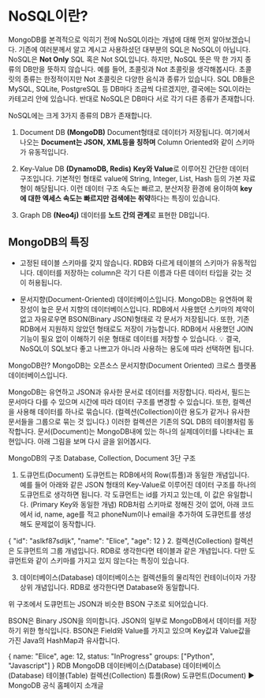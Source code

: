 # NoSQL이란?

MongoDB를 본격적으로 익히기 전에 NoSQL이라는 개념에 대해 먼저 알아보겠습니다. 기존에 여러분께서 알고 계시고 사용하셨던 대부분의 SQL은 NoSQL이 아닙니다. NoSQL은 **Not Only** SQL 혹은 Not SQL입니다. 하지만, NoSQL 뜻은 딱 한 가지 종류의 DB만을 뜻하지 않습니다. 예를 들어, 초콜릿과 Not 초콜릿을 생각해봅시다. 초콜릿의 종류는 한정적이지만 Not 초콜릿은 다양한 음식과 종류가 있습니다. SQL DB들은 MySQL, SQLite, PostgreSQL 등 DB마다 조금씩 다르겠지만, 결국에는 SQL이라는 카테고리 안에 있습니다. 반대로 NoSQL은 DB마다 서로 각기 다른 종류가 존재합니다.

NoSQL에는 크게 3가지 종류의 DB가 존재합니다.

1. Document DB **(MongoDB)**
Document형태로 데이터가 저장됩니다. 여기에서 나오는 **Document는 JSON, XML등을 칭하며** Column Oriented와 같이 스키마가 유동적입니다.

2. Key-Value DB **(DynamoDB, Redis)**
**Key와 Value**로 이루어진 간단한 데이터 구조입니다. 기본적인 형태로 value에 String, Integer, List, Hash 등의 가본 자료형이 해당됩니다. 이런 데이터 구조 속도는 빠르고, 분산저장 환경에 용이하여 **key에 대한 엑세스 속도는 빠르지만 검색에는 취약**하다는 특징이 있습니다.

3. Graph DB **(Neo4j)**
데이터를 **노드 간의 관계**로 표현한 DB입니다.

## MongoDB의 특징

- 고정된 테이블 스키마를 갖지 않습니다.
RDB와 다르게 테이블의 스키마가 유동적입니다. 데이터를 저장하는 column은 각기 다른 이름과 다른 데이터 타입을 갖는 것이 허용됩니다.

- 문서지향(Document-Oriented) 데이터베이스입니다.
MongoDB는 유연하며 확장성이 높은 문서 지향의 데이터베이스입니다. RDB에서 사용했던 스키마의 제약이 없고 자유로우면 BSON(Binary JSON)형태로 각 문서가 저장됩니다. 또한, 기존 RDB에서 지원하지 않았던 형태로도 저장이 가능합니다. RDB에서 사용했던 JOIN 기능이 필요 없이 이해하기 쉬운 형태로 데이터를 저장할 수 있습니다.
💡 결국, NoSQL이 SQL보다 좋고 나쁘고가 아니라 사용하는 용도에 따라 선택하면 됩니다.

MongoDB란?
MongoDB는 오픈소스 문서지향(Document Oriented) 크로스 플랫폼 데이터베이스입니다.

MongoDB는 유연하고 JSON과 유사한 문서로 데이터를 저장합니다. 따라서, 필드는 문서마다 다를 수 있으며 시간에 따라 데이터 구조를 변경할 수 있습니다. 또한, 컬렉션을 사용해 데이터를 하나로 묶습니다. (컬렉션(Collection)이란 용도가 같거나 유사한 문서들을 그룹으로 묶는 것 입니다.) 이러한 컬렉션은 기존의 SQL DB의 테이블처럼 동작합니다. 문서(Document)는 MongoDB내에 있는 하나의 실제데이터를 나타내는 표현입니다. 아래 그림을 보며 다시 글을 읽어봅시다.

MongoDB의 구조
Database, Collection, Document 3단 구조


1. 도큐먼트(Document)
도큐먼트는 RDB에서의 Row(튜플)과 동일한 개념입니다. 예를 들어 아래와 같은 JSON 형태의 Key-Value로 이루어진 데이터 구조를 하나의 도큐먼트로 생각하면 됩니다. 각 도큐먼트는 id를 가지고 있는데, 이 값은 유일합니다. (Primary Key와 동일한 개념) RDB처럼 스키마로 정해진 것이 없어, 아래 코드에서 id, name, age를 적고 phoneNum이나 email을 추가하여 도큐먼트를 생성해도 문제없이 동작합니다.

{
    "id": "aslkf87sdljk",
    "name": "Elice",
    "age": 12
}
2. 컬렉션(Collection)
컬렉션은 도큐먼트의 그룹 개념입니다. RDB로 생각한다면 테이블과 같은 개념입니다. 다만 도큐먼트와 같이 스키마를 가지고 있지 않는다는 특징이 있습니다.

3. 데이터베이스(Database)
데이터베이스는 컬렉션들의 물리적인 컨테이너이자 가장 상위 개념입니다. RDB로 생각한다면 Database와 동일합니다.

위 구조에서 도큐먼트는 JSON과 비슷한 BSON 구조로 되어있습니다.

BSON은 Binary JSON을 의미합니다. JSON의 일부로 MongoDB에서 데이터를 저장하기 위한 형식입니다. BSON은 Field와 Value를 가지고 있으며 Key값과 Value값을 가진 Java의 HashMap과 유사합니다.

{
    name: "Elice",
    age: 12,
    status: "InProgress"
    groups: ["Python", "Javascript"]
}
RDB	MongoDB
데이터베이스(Database)	데이터베이스(Database)
테이블(Table)	컬렉션(Collection)
튜플(Row)	도큐먼트(Document)
▶ MongoDB 공식 홈페이지 소개글
